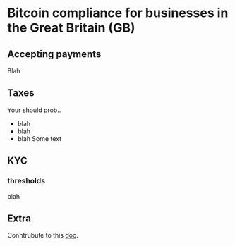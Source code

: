 # Bitcoin compliance for businesses in the Great Britain (GB)

## Accepting payments
Blah



## Taxes
Your should prob..
* blah
* blah
* blah
Some text
## KYC
### thresholds
blah
## Extra

Conntrubute to this <a href="https://github.com/lnbits/compliance/blob/main/static/docs/GB/README.md">doc</a>.
